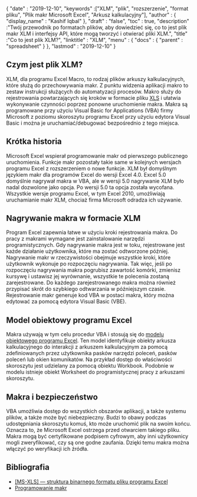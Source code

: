 {
  "date" : "2019-12-10",
  "keywords" :["XLM", "plik", "rozszerzenie", "format pliku", "Plik makr Microsoft Excel", "Arkusz kalkulacyjny"],
  "author" : {
    "display_name" : "Kashif Iqbal"
},
  "draft" : "false",
  "toc" : true,
  "description" :"Twój przewodnik po formatach plików, aby dowiedzieć się, co to jest plik makr XLM i interfejsy API, które mogą tworzyć i otwierać pliki XLM.",
  "title" :"Co to jest plik XLM?",
  "linktitle" : "XLM",
  "menu" : {
    "docs" : {
      "parent" : "spreadsheet"
}
},
  "lastmod" : "2019-12-10"
}

## Czym jest plik XLM?

XLM, dla programu Excel Macro, to rodzaj plików arkuszy kalkulacyjnych, które służą do przechowywania makr. Z punktu widzenia aplikacji makro to zestaw instrukcji służących do automatyzacji procesów. Makro służy do rejestrowania powtarzających się kroków w formacie pliku [XLS](/pl/spreadsheet/xls/) i ułatwia wykonywanie czynności poprzez ponowne uruchomienie makra. Makra są programowane przy użyciu Visual Basic for Applications (VBA) firmy Microsoft z poziomu skoroszytu programu Excel przy użyciu edytora Visual Basic i można je uruchamiać/debugować bezpośrednio z tego miejsca.

## Krótka historia ##

Microsoft Excel wspierał programowanie makr od pierwszego publicznego uruchomienia. Funkcje makr pozostały takie same w kolejnych wersjach programu Excel z rozszerzeniem o nowe funkcje. XLM był domyślnym językiem makr dla programów Excel do wersji Excel 4.0. Excel 5.0 domyślnie nagrywał makra w VBA, ale w wersji 5.0 nagrywanie XLM było nadal dozwolone jako opcja. Po wersji 5.0 ta opcja została wycofana. Wszystkie wersje programu Excel, w tym Excel 2010, umożliwiają uruchamianie makr XLM, chociaż firma Microsoft odradza ich używanie.

## Nagrywanie makra w formacie XLM ##

Program Excel zapewnia łatwe w użyciu kroki rejestrowania makra. Do pracy z makrami wymagane jest zainstalowanie narzędzi programistycznych. Gdy nagrywanie makra jest w toku, rejestrowane jest każde działanie użytkownika, które ma zostać odtworzone później. Nagrywanie makr w rzeczywistości obejmuje wszystkie kroki, które użytkownik wykonuje po rozpoczęciu nagrywania. Tak więc, jeśli po rozpoczęciu nagrywania makra pogrubisz zawartość komórki, zmienisz kursywę i ustawisz jej wyrównanie, wszystkie te polecenia zostaną zarejestrowane. Do każdego zarejestrowanego makra można również przypisać skrót do szybkiego odtwarzania w późniejszym czasie. Rejestrowanie makr generuje kod VBA w postaci makra, który można edytować za pomocą edytora Visual Basic (VBE).

## Model obiektowy programu Excel ##

Makra używają w tym celu procedur VBA i stosują się do [modelu obiektowego programu Excel](https://learn.microsoft.com/en-us/office/vba/api/overview/excel/object-model). Ten model identyfikuje obiekty arkusza kalkulacyjnego do interakcji z arkuszem kalkulacyjnym za pomocą zdefiniowanych przez użytkownika pasków narzędzi poleceń, pasków poleceń lub okien komunikatów. Na przykład dostęp do właściwości skoroszytu jest udzielany za pomocą obiektu Workbook. Podobnie w modelu istnieje obiekt Worksheet do programistycznej pracy z arkuszami skoroszytu.

## Makra i bezpieczeństwo ##

VBA umożliwia dostęp do wszystkich obszarów aplikacji, a także systemu plików, a także może być niebezpieczny. Budzi to obawy podczas udostępniania skoroszytu komuś, kto może uruchomić plik na swoim końcu. Oznacza to, że Microsoft Excel ostrzega przed otwarciem takiego pliku. Makra mogą być certyfikowane podpisem cyfrowym, aby inni użytkownicy mogli zweryfikować, czy są one godne zaufania. Dzięki temu makra można włączyć po weryfikacji ich źródła.

## Bibliografia ##

* [[MS-XLS] — struktura binarnego formatu pliku programu Excel](https://msdn.microsoft.com/en-us/library/cc313154(v#office.12).aspx)
* [Programowanie makr](https://en.wikipedia.org/wiki/Microsoft_Excel#Macro_programming)

